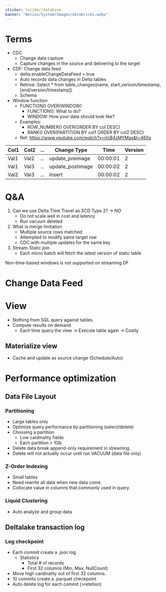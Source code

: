 ```yaml
---
sticker: lucide//database
banner: "Notion/System/Images/databricks.webp"
---
```

# Terms
* CDC
	* Change data capture
	* Capture changes in the source and delivering to the target
* CDF: Change data feed
	* delta.enableChangeDataFeed = true
	* Auto records data changes in Delta tables
	* Retrive: Select * from table_changes(name, start_version/timestamp, [end/version/timestamp])
	* Schema
* Window function
	* FUNCTION() OVER(WINDOW)
		* FUNCTION(): What to do?
		* WINDOW: How your data should look like?
	* Examples:
		* ROW_NUMBER() OVER(ORDER BY col DESC)
		* RANK() OVER(PARTITION BY col1 ORDER BY col2 DESC)
	* Ref: https://www.youtube.com/watch?v=rIcB4zMYMas&t=460s

| Col1 | Col2 | ... | Change Type      | Time     | Version |
| ---- | ---- | --- | ---------------- | -------- | ------- |
| Val1 | Val2 | ... | update_preimage  | 00:00:01 | 2       |
| Val1 | Val3 | ... | update_postimage | 00:00:02 | 2       |
| Val2 | Val3 | ... | insert           | 00:00:02 | 2       |

# Q&A
1. Can we use Delta Time Travel as SCD Type 2? -> NO
	* Do not scale well in cost and latency
	- Run vacuum deleted
2. What is merge limitation
	* Multiple source rows matched
	- Attempted to modify same target row
	- CDC with multiple updates for the same key
3. Stream-Static join
	* Each micro batch will fetch the latest version of static table

Non-time-based windows is not supported on streaming DF

# Change Data Feed
# View
* Nothing from SQL query against tables
* Compute results on demand
	* Each time query the view -> Execute table again -> Costly
## Materialize view
* Cache and update as source change (Schedule/Auto)
# Performance optimization

## Data File Layout
### Partitioning
* Large tables only
* Optimize query performance by partitioning (select/delete)
* Choosing a partition
	* Low cardinality fields
	* Each partition > 1Gb
* Delete data break append-only requirement in streaming.
* Delete will not actually occur until run VACUUM (data file only)
### Z-Order Indexing
* Small tables
* Need rewrite all data when new data come.
* Collocate value in columns that commonly used in query.
### Liquid Clustering
* Auto analyze and group data
## Deltalake transaction log
### Log checkpoint
* Each commit create a .json log
	* Statistics
		* Total # of records
		* First 32 columns (Min, Max, NullCount)
* Move high cardinality out of first 32 columns.
* 10 commits create a .parquet checkpoint
* Auto delete log for each commit (>retetion)
## 
